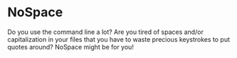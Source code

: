 # NoSpace
Do you use the command line a lot? Are you tired of spaces and/or capitalization 
in your files that you have to waste precious keystrokes to put quotes around?
NoSpace might be for you!

